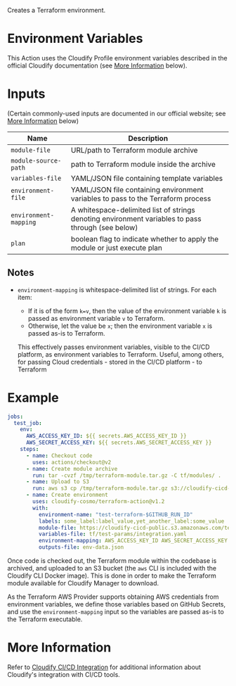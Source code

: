 Creates a Terraform environment.

# Environment Variables

This Action uses the Cloudify Profile environment variables described in the official
Cloudify documentation (see [More Information](#more-information) below).

# Inputs

(Certain commonly-used inputs are documented in our official website; see [More Information](#more-information) below)

| Name | Description
|------|------------
| `module-file` | URL/path to Terraform module archive
| `module-source-path` | path to Terraform module inside the archive
| `variables-file` | YAML/JSON file containing template variables
| `environment-file` | YAML/JSON file containing environment variables to pass to the Terraform process
| `environment-mapping` | A whitespace-delimited list of strings denoting environment variables to pass through (see below)
| `plan` | boolean flag to indicate whether to apply the module or just execute plan

## Notes

* `environment-mapping` is whitespace-delimited list of strings. For each item:
    * If it is of the form `k=v`, then the value of the environment variable `k` is passed
      as environment variable `v` to Terraform.
    * Otherwise, let the value be `x`; then the environment variable `x` is passed as-is
      to Terraform.

    This effectively passes environment variables, visible to the CI/CD platform,
    as environment variables to Terraform. Useful, among others, for
    passing Cloud credentials - stored in the CI/CD platform - to Terraform

# Example

```yaml
jobs:
  test_job:
    env:
      AWS_ACCESS_KEY_ID: ${{ secrets.AWS_ACCESS_KEY_ID }}
      AWS_SECRET_ACCESS_KEY: ${{ secrets.AWS_SECRET_ACCESS_KEY }}
    steps:
      - name: Checkout code
        uses: actions/checkout@v2
      - name: Create module archive
        run: tar -cvzf /tmp/terraform-module.tar.gz -C tf/modules/ .
      - name: Upload to S3
        run: aws s3 cp /tmp/terraform-module.tar.gz s3://cloudify-cicd-public/
      - name: Create environment
        uses: cloudify-cosmo/terraform-action@v1.2
        with:
          environment-name: "test-terraform-$GITHUB_RUN_ID"
          labels: some_label:label_value,yet_another_label:some_value
          module-file: https://cloudify-cicd-public.s3.amazonaws.com/terraform-module.tar.gz
          variables-file: tf/test-params/integration.yaml
          environment-mapping: AWS_ACCESS_KEY_ID AWS_SECRET_ACCESS_KEY
          outputs-file: env-data.json
```

Once code is checked out, the Terraform module within the codebase is archived, and
uploaded to an S3 bucket (the `aws` CLI is included with the Cloudify CLI Docker image). This is done
in order to make the Terraform module available for Cloudify Manager to download.

As the Terraform AWS Provider supports obtaining AWS credentials from environment variables,
we define those variables based on GitHub Secrets, and use the `environment-mapping` input so
the variables are passed as-is to the Terraform executable.

# More Information

Refer to [Cloudify CI/CD Integration](https://docs.cloudify.co/latest/working_with/integration/) for additional information about
Cloudify's integration with CI/CD tools.
